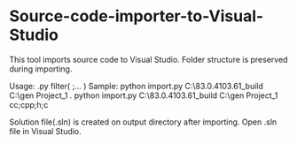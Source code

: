 # Source-code-importer-to-Visual-Studio
This tool imports source code to Visual Studio. Folder structure is preserved during importing.


Usage: <file>.py <source code absolute path> <output directory absolute path> <project name> filter( <file type>;<file type>... )
Sample: 
python import.py C:\83.0.4103.61_build C:\gen Project_1 *.*
python import.py C:\83.0.4103.61_build C:\gen Project_1 cc;cpp;h;c

Solution file(.sln) is created on output directory after importing.
Open .sln file in Visual Studio.
